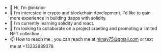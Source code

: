 - 👋 Hi, I’m @mknoir
- 👀 I’m interested in crypto and blockchain development.
I'd like to gain more experience in building dapps with solidity.
- 🌱 I’m currently learning solidity and react.
- 💞️ I’m looking to collaborate on a project craeting and promoting a limited NFT collection.
- 📫 How to reach me : you can reach me at himay75@gmail.com or text me at +13233989379.

<!---
mknoir/mknoir is a ✨ special ✨ repository because its `README.md` (this file) appears on your GitHub profile.
You can click the Preview link to take a look at your changes.
--->
